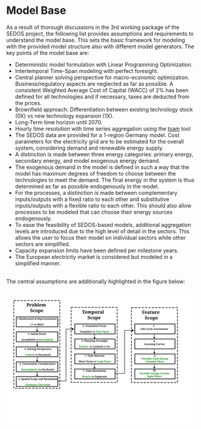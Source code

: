 # Model Base

As a result of thorough discussions in the 3rd working package of the SEDOS project, the following list
provides assumptions and requirements to understand the model base. 
This sets the basic framework for modeling with the provided model structure also with different model generators.
The key points of the model base are:

- Deterministic model formulation with Linear Programming Optimization.
- Intertemporal Time-Span modeling with perfect foresight.
- Central planner solving perspective for macro-economic optimization. Business/regulatory aspects are neglected as far as possible.
  A consistent Weighted Average Cost of Capital (WACC) of 2% has been defined for all technologies and if necessary, taxes are deducted from the prices.
- Brownfield approach: Differentiation between existing technology stock (0X) vs new technology expansion (1X).
- Long-Term time horizon until 2070.
- Hourly time resolution with time series aggregation using the [tsam](https://tsam.readthedocs.io/en/latest/index.html) tool
- The SEDOS data are provided for a 1-region Germany model. Cost parameters for the electricity grid are to be estimated 
for the overall system, considering demand and renewable energy supply.
- A distinction is made between three energy categories: primary energy, secondary energy, and model exogenous energy demand. 
- The exogenous demand in the model is defined in such a way that the model has maximum degrees of freedom to choose between 
the technologies to meet the demand. The final energy in the system is thus determined as far as possible endogenously in the model.
- For the processes, a distinction is made between complementary inputs/outputs with a fixed ratio to each other and 
substitutive inputs/outputs with a flexible ratio to each other. This should also allow processes to be modeled that 
can choose their energy sources endogenously.
- To ease the feasibility of SEDOS-based models, additional aggregation levels are introduced due to the high level of 
  detail in the sectors. This allows the user to focus their model on individual sectors while other sectors are simplified.
- Capacity expansion limits have been defined per milestone years.
- The European electricity market is considered but modeled in a simplified manner.

<br>
The central assumptions are additionally highlighted in the figure below:
<br>

![sector_overview](../../graphics/model-frame-decisions_v3.svg)
